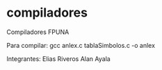 compiladores
============

Compiladores FPUNA

Para compilar: gcc anlex.c tablaSimbolos.c -o anlex

Integrantes: Elias Riveros
Alan Ayala

